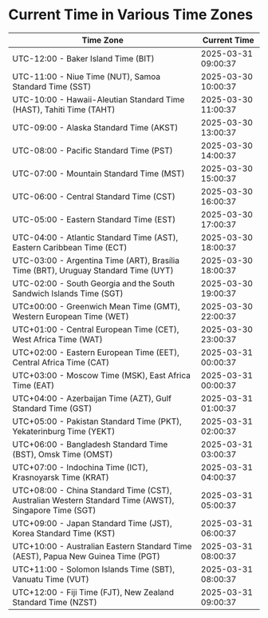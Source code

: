 # Current Time in Various Time Zones

| Time Zone | Current Time |
|-----------|--------------|
| UTC-12:00 - Baker Island Time (BIT) | 2025-03-31 09:00:37 |
| UTC-11:00 - Niue Time (NUT), Samoa Standard Time (SST) | 2025-03-30 10:00:37 |
| UTC-10:00 - Hawaii-Aleutian Standard Time (HAST), Tahiti Time (TAHT) | 2025-03-30 11:00:37 |
| UTC-09:00 - Alaska Standard Time (AKST) | 2025-03-30 13:00:37 |
| UTC-08:00 - Pacific Standard Time (PST) | 2025-03-30 14:00:37 |
| UTC-07:00 - Mountain Standard Time (MST) | 2025-03-30 15:00:37 |
| UTC-06:00 - Central Standard Time (CST) | 2025-03-30 16:00:37 |
| UTC-05:00 - Eastern Standard Time (EST) | 2025-03-30 17:00:37 |
| UTC-04:00 - Atlantic Standard Time (AST), Eastern Caribbean Time (ECT) | 2025-03-30 18:00:37 |
| UTC-03:00 - Argentina Time (ART), Brasília Time (BRT), Uruguay Standard Time (UYT) | 2025-03-30 18:00:37 |
| UTC-02:00 - South Georgia and the South Sandwich Islands Time (SGT) | 2025-03-30 19:00:37 |
| UTC±00:00 - Greenwich Mean Time (GMT), Western European Time (WET) | 2025-03-30 22:00:37 |
| UTC+01:00 - Central European Time (CET), West Africa Time (WAT) | 2025-03-30 23:00:37 |
| UTC+02:00 - Eastern European Time (EET), Central Africa Time (CAT) | 2025-03-31 00:00:37 |
| UTC+03:00 - Moscow Time (MSK), East Africa Time (EAT) | 2025-03-31 00:00:37 |
| UTC+04:00 - Azerbaijan Time (AZT), Gulf Standard Time (GST) | 2025-03-31 01:00:37 |
| UTC+05:00 - Pakistan Standard Time (PKT), Yekaterinburg Time (YEKT) | 2025-03-31 02:00:37 |
| UTC+06:00 - Bangladesh Standard Time (BST), Omsk Time (OMST) | 2025-03-31 03:00:37 |
| UTC+07:00 - Indochina Time (ICT), Krasnoyarsk Time (KRAT) | 2025-03-31 04:00:37 |
| UTC+08:00 - China Standard Time (CST), Australian Western Standard Time (AWST), Singapore Time (SGT) | 2025-03-31 05:00:37 |
| UTC+09:00 - Japan Standard Time (JST), Korea Standard Time (KST) | 2025-03-31 06:00:37 |
| UTC+10:00 - Australian Eastern Standard Time (AEST), Papua New Guinea Time (PGT) | 2025-03-31 08:00:37 |
| UTC+11:00 - Solomon Islands Time (SBT), Vanuatu Time (VUT) | 2025-03-31 08:00:37 |
| UTC+12:00 - Fiji Time (FJT), New Zealand Standard Time (NZST) | 2025-03-31 09:00:37 |
